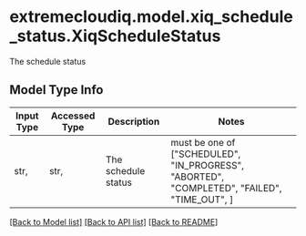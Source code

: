# extremecloudiq.model.xiq_schedule_status.XiqScheduleStatus

The schedule status

## Model Type Info
Input Type | Accessed Type | Description | Notes
------------ | ------------- | ------------- | -------------
str,  | str,  | The schedule status | must be one of ["SCHEDULED", "IN_PROGRESS", "ABORTED", "COMPLETED", "FAILED", "TIME_OUT", ] 

[[Back to Model list]](../../README.md#documentation-for-models) [[Back to API list]](../../README.md#documentation-for-api-endpoints) [[Back to README]](../../README.md)

